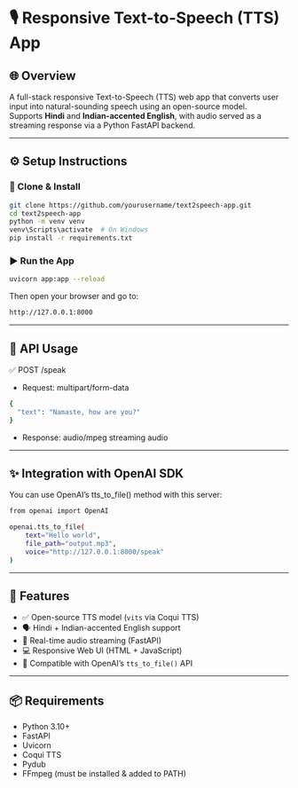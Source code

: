 # 🎙️ Responsive Text-to-Speech (TTS) App

## 🌐 Overview
A full-stack responsive Text-to-Speech (TTS) web app that converts user input into natural-sounding speech using an open-source model.  
Supports **Hindi** and **Indian-accented English**, with audio served as a streaming response via a Python FastAPI backend.

---

## ⚙️ Setup Instructions

### 🔧 Clone & Install

```bash
git clone https://github.com/yourusername/text2speech-app.git
cd text2speech-app
python -m venv venv
venv\Scripts\activate  # On Windows
pip install -r requirements.txt
```

### ▶️ Run the App
```bash
uvicorn app:app --reload
```
Then open your browser and go to:
```bash
http://127.0.0.1:8000
```

---

## 🎤 API Usage
✅ POST /speak

- Request: multipart/form-data

```bash
{
  "text": "Namaste, how are you?"
}
  ```
- Response:
audio/mpeg streaming audio

---

## ✨ Integration with OpenAI SDK
You can use OpenAI’s tts_to_file() method with this server:

```bash
from openai import OpenAI

openai.tts_to_file(
    text="Hello world",
    file_path="output.mp3",
    voice="http://127.0.0.1:8000/speak"
)
 ```

 ---

## 🌟 Features

- ✅ Open-source TTS model (`vits` via Coqui TTS)  
- 🗣️ Hindi + Indian-accented English support  
- 📡 Real-time audio streaming (FastAPI)  
- 💻 Responsive Web UI (HTML + JavaScript)  
- 🧪 Compatible with OpenAI’s `tts_to_file()` API

---

## 📦 Requirements

- Python 3.10+
- FastAPI
- Uvicorn
- Coqui TTS
- Pydub
- FFmpeg (must be installed & added to PATH)


